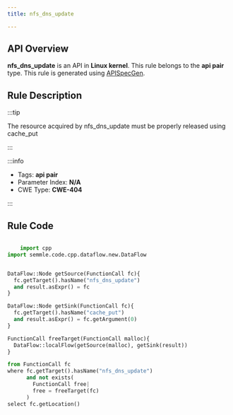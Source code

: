 ```yaml
---
title: nfs_dns_update

---
```



## API Overview
**nfs_dns_update** is an API in **Linux kernel**. This rule belongs to the **api pair** type. This rule is generated using [APISpecGen](../../tools/APISpecGen).
## Rule Description

:::tip

The resource acquired by nfs_dns_update must be properly released using cache_put

:::

:::info

- Tags: **api pair**
- Parameter Index: **N/A**
- CWE Type: **CWE-404**

:::

## Rule Code
```python

    import cpp
import semmle.code.cpp.dataflow.new.DataFlow


DataFlow::Node getSource(FunctionCall fc){
  fc.getTarget().hasName("nfs_dns_update")
  and result.asExpr() = fc
}

DataFlow::Node getSink(FunctionCall fc){
  fc.getTarget().hasName("cache_put")
  and result.asExpr() = fc.getArgument(0)
}

FunctionCall freeTarget(FunctionCall malloc){
  DataFlow::localFlow(getSource(malloc), getSink(result))
}

from FunctionCall fc
where fc.getTarget().hasName("nfs_dns_update")
      and not exists(
        FunctionCall free| 
        free = freeTarget(fc)
      )
select fc.getLocation()

    
```